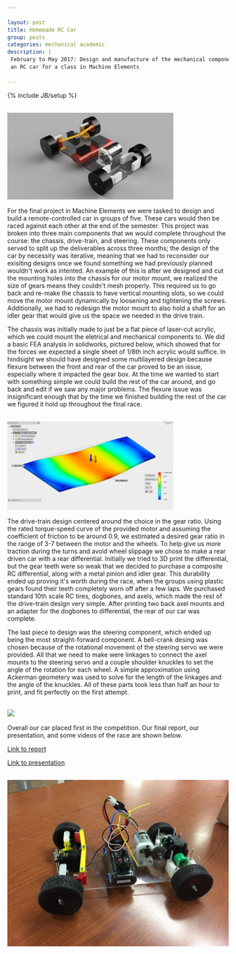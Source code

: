 ```yaml
---

layout: post
title: Homemade RC Car
group: posts
categories: mechanical academic
description: |
 February to May 2017: Design and manufacture of the mechanical components of
 an RC car for a class in Machine Elements

---
```

{% include JB/setup %}

<br>
<img class="img-responsive center-block" style="max-width: 75%" src="/assets/img/back right view.png">
<br>

For the final project in Machine Elements we were tasked to design and build
a remote-controlled car in groups of five. These cars would then be raced against 
each other at the end of the semester. This project was broken into three main
components that we would complete throughout the course: the chassis,
drive-train, and steering. These components only served to split up the
deliverables across three months; the design of the car by necessity was
iterative, meaning that we had to reconsider our exisiting designs once we
found something we had previously planned wouldn't work as intented. An example
of this is after we designed and cut the mounting holes into the chassis for
our motor mount, we realized the size of gears means they couldn't mesh
properly. This required us to go back and re-make the chassis to have vertical
mounting slots, so we could move the motor mount dynamically by loosening and
tightening the screws. Additionally, we had to redesign the motor mount to also
hold a shaft for an idler gear that would give us the space we needed in the
drive train.

The chassis was initially made to just be a flat piece of laser-cut acrylic,
which we could mount the eletrical and mechanical components to. We did a basic
FEA analysis in solidworks, pictured below, which showed that for the forces we
expected a single sheet of 1/8th inch acrylic would suffice. In hindsight we
should have designed some multilayered design because flexure between the front
and rear of the car proved to be an issue, especially where it impacted the
gear box. At the time we wanted to start with something simple we could build
the rest of the car around, and go back and edit if we saw any major problems.
The flexure issue was insignificant enough that by the time we finished
building the rest of the car we figured it hold up throughout the final race.

<br>
<img class="img-responsive center-block" style="max-width: 75%" src="/assets/img/FEA Chassis.png">
<br>
<!--![Chassis FEA](/assets/img/FEA Chassis.png | width=100)-->

The drive-train design centered around the choice in the gear ratio. Using the
rated torque-speed curve of the provided motor and assuming the coefficient of
friction to be around 0.9, we estimated a desired gear ratio in the range of
3-7 between
the motor and the wheels. To help give us more traction during the turns and
avoid wheel slippage we chose to make a rear driven car with a rear 
differential. Initially we tried to 3D print the differential, but the gear
teeth were so weak that we decided to purchase a composite RC differential,
along with a metal pinion and idler gear. This durability ended up proving it's
worth during the race, when the groups using plastic gears found their teeth
completely worn off after a few laps. We purchased standard 10th scale RC
tires, dogbones, and axels, which made the rest of the drive-train design very
simple. After printing two back axel mounts and an adapter for the dogbones to
differential, the rear of our car was complete.

The last piece to design was the steering component, which ended up being the
most straight-forward component. A bell-crank desing was chosen because of the
rotational movement of the steering servo we were provided. All that we need 
to make were linkages to connect the axel mounts to the steering servo and a 
couple shoulder knuckles to 
set the angle of the rotation for each wheel. A simple approximation using
Ackerman geometery was used to solve for the length of the linkages and the
angle of the knuckles. All of these parts took less than half an hour to 
print, and fit perfectly on the first attempt.

<br>
<img class="img-responsive center-block" src="/assets/img/rc car steering_cropped.gif">
<br>

Overall our car placed first in the competition. Our final report,
our presentation, and some videos of the race are shown below.

[Link to report](/assets/img/FinalReport.pdf)

[Link to
presentation](https://docs.google.com/presentation/d/1Y0cdPDCUEBBNTLJp0JSCgqZbfYQr_6cODhHjN4-cQM4/pub?start=false&loop=false&delayms=3000#slide=id.g217269ab07_0_81)


<br>
<img class="img-responsive center-block" src="/assets/img/Full_car.jpg">
<br>
